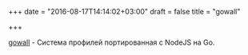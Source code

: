+++
date = "2016-08-17T14:14:02+03:00"
draft = false
title = "gowall"

+++

<p><a href="https://github.com/im7mortal/gowall">gowall</a>&nbsp;- Система профилей портированная с NodeJS на Go.</p>

